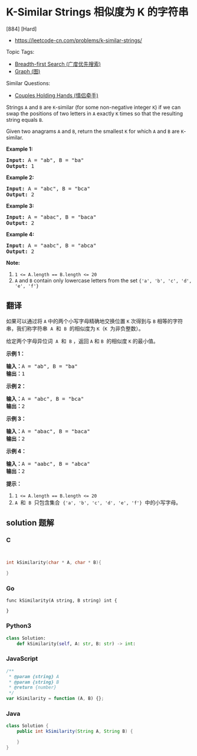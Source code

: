 # K-Similar Strings 相似度为 K 的字符串

[884] [Hard]

- https://leetcode-cn.com/problems/k-similar-strings/

Topic Tags:

- [Breadth-first Search (广度优先搜索)](https://leetcode-cn.com/tag/breadth-first-search/)
- [Graph (图)](https://leetcode-cn.com/tag/graph/)

Similar Questions:

- [Couples Holding Hands (情侣牵手)](https://leetcode-cn.com/problems/couples-holding-hands/)

Strings `A` and `B` are `K`\-similar (for some non-negative integer `K`) if we can swap the positions of two letters in `A` exactly `K` times so that the resulting string equals `B`.

Given two anagrams `A` and `B`, return the smallest `K` for which `A` and `B` are `K`\-similar.

**Example 1:**

<pre><strong>Input: </strong>A = <span id="example-input-1-1">"ab"</span>, B = <span id="example-input-1-2">"ba"</span>
<strong>Output: </strong><span id="example-output-1">1</span>
</pre>

**Example 2:**

<pre><strong>Input: </strong>A = <span id="example-input-2-1">"abc"</span>, B = <span id="example-input-2-2">"bca"</span>
<strong>Output: </strong><span id="example-output-2">2</span>
</pre>

**Example 3:**

<pre><strong>Input: </strong>A = <span id="example-input-3-1">"abac"</span>, B = <span id="example-input-3-2">"baca"</span>
<strong>Output: </strong><span id="example-output-3">2</span>
</pre>

**Example 4:**

<pre><strong>Input: </strong>A = <span id="example-input-4-1">"aabc"</span>, B = <span id="example-input-4-2">"abca"</span>
<strong>Output: </strong><span id="example-output-4">2</span></pre>

**Note:**

1.  `1 <= A.length == B.length <= 20`
2.  `A` and `B` contain only lowercase letters from the set `{'a', 'b', 'c', 'd', 'e', 'f'}`

## 翻译

如果可以通过将 `A` 中的两个小写字母精确地交换位置 `K` 次得到与 `B` 相等的字符串，我们称字符串  `A`  和  `B`  的相似度为 `K`（`K`  为非负整数）。

给定两个字母异位词  `A`  和  `B` ，返回 `A` 和 `B`  的相似度 `K` 的最小值。

**示例 1：**

<pre><strong>输入：</strong>A = "ab", B = "ba"
<strong>输出：</strong>1
</pre>

**示例 2：**

<pre><strong>输入：</strong>A = "abc", B = "bca"
<strong>输出：</strong>2
</pre>

**示例 3：**

<pre><strong>输入：</strong>A = "abac", B = "baca"
<strong>输出：</strong>2
</pre>

**示例 4：**

<pre><strong>输入：</strong>A = "aabc", B = "abca"
<strong>输出：</strong>2</pre>

**提示：**

1.  `1 <= A.length == B.length <= 20`
2.  `A`  和  `B`  只包含集合  `{'a', 'b', 'c', 'd', 'e', 'f'}`  中的小写字母。

## solution 题解

### C

```c


int kSimilarity(char * A, char * B){

}


```

### Go

```golang
func kSimilarity(A string, B string) int {

}
```

### Python3

```python
class Solution:
    def kSimilarity(self, A: str, B: str) -> int:

```

### JavaScript

```javascript
/**
 * @param {string} A
 * @param {string} B
 * @return {number}
 */
var kSimilarity = function (A, B) {};
```

### Java

```java
class Solution {
    public int kSimilarity(String A, String B) {

    }
}
```

